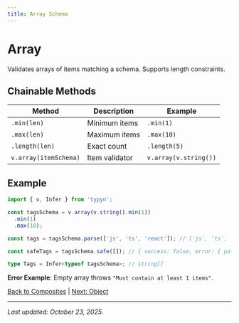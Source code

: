 ```yaml
---
title: Array Schema
---
```


# Array

Validates arrays of items matching a schema. Supports length constraints.

## Chainable Methods
| Method | Description | Example |
|--------|-------------|---------|
| `.min(len)` | Minimum items | `.min(1)` |
| `.max(len)` | Maximum items | `.max(10)` |
| `.length(len)` | Exact count | `.length(5)` |
| `v.array(itemSchema)` | Item validator | `v.array(v.string())` |

## Example
```typescript
import { v, Infer } from 'typyn';

const tagsSchema = v.array(v.string().min(1))
  .min(1)
  .max(10);

const tags = tagsSchema.parse(['js', 'ts', 'react']); // ['js', 'ts', 'react']

const safeTags = tagsSchema.safe([]); // { success: false, error: { path: '', message: 'Must contain at least 1 items' } }

type Tags = Infer<typeof tagsSchema>; // string[]
```

**Error Example**: Empty array throws `"Must contain at least 1 items"`.

[Back to Composites](/composites/) | [Next: Object](/composites/object)

---

*Last updated: October 23, 2025.*